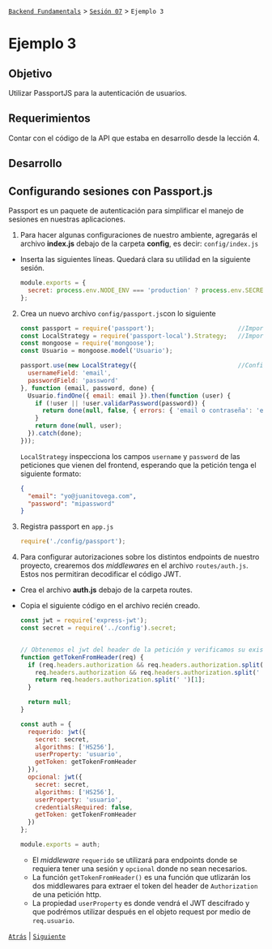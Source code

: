 [`Backend Fundamentals`](../../README.md) > [`Sesión 07`](../README.md) > `Ejemplo 3`

# Ejemplo 3

## Objetivo

Utilizar PassportJS para la autenticación de usuarios.

## Requerimientos

Contar con el código de la API que estaba en desarrollo desde la lección 4.

## Desarrollo

## Configurando sesiones con Passport.js

Passport es un paquete de autenticación para simplificar el manejo de sesiones en nuestras aplicaciones.

1. Para hacer algunas configuraciones de nuestro ambiente, agregarás el archivo <b>index.js</b> debajo de la carpeta <b>config</b>, es decir: `config/index.js`

- Inserta las siguientes líneas. Quedará clara su utilidad en la siguiente sesión.

    ```jsx
    module.exports = {
      secret: process.env.NODE_ENV === 'production' ? process.env.SECRET : 'secret'
    };
    ```

2. Crea un nuevo archivo `config/passport.js`con lo siguiente  

    ```jsx
    const passport = require('passport');                       //Importando passport, middleware para autenticación.
    const LocalStrategy = require('passport-local').Strategy;   //Importando estrategia autenticación. --> passport-local
    const mongoose = require('mongoose');
    const Usuario = mongoose.model('Usuario');

    passport.use(new LocalStrategy({                            //Configurando elementos utilizados para habilitar sesión.
      usernameField: 'email',
      passwordField: 'password'
    }, function (email, password, done) {
      Usuario.findOne({ email: email }).then(function (user) {
        if (!user || !user.validarPassword(password)) {
          return done(null, false, { errors: { 'email o contraseña': 'equivocado(a)' } });
        }
        return done(null, user);
      }).catch(done);
    }));
    ```

    `LocalStrategy` inspecciona los campos `username` y `password` de las peticiones que vienen del frontend, esperando que la petición tenga el siguiente formato:

    ```json
    {
      "email": "yo@juanitovega.com",
      "password": "mipassword"
    }
    ```

4. Registra passport en `app.js`

    ```jsx
    require('./config/passport');
    ```

5. Para configurar autorizaciones sobre los distintos endpoints de nuestro proyecto, crearemos dos *middlewares* en el archivo `routes/auth.js`. Estos nos permitiran decodificar el código JWT.

- Crea el archivo <b>auth.js</b> debajo de la carpeta routes.
- Copia el siguiente código en el archivo recién creado.

    ```jsx
    const jwt = require('express-jwt');
    const secret = require('../config').secret;


    // Obtenemos el jwt del header de la petición y verificamos su existencia.
    function getTokenFromHeader(req) {
      if (req.headers.authorization && req.headers.authorization.split(' ')[0] === 'Token' ||
        req.headers.authorization && req.headers.authorization.split(' ')[0] === 'Bearer') {
        return req.headers.authorization.split(' ')[1];
      }

      return null;
    }

    const auth = {
      requerido: jwt({
        secret: secret,
        algorithms: ['HS256'],
        userProperty: 'usuario',
        getToken: getTokenFromHeader
      }),
      opcional: jwt({
        secret: secret,
        algorithms: ['HS256'],
        userProperty: 'usuario',
        credentialsRequired: false,
        getToken: getTokenFromHeader
      })
    };

    module.exports = auth;
    ```

    - El *middleware* `requerido` se utilizará para endpoints donde se requiera tener una sesión y `opcional` donde no sean necesarios.
    - La función `getTokenFromHeader()` es una función que utlizarán los dos middlewares para extraer el token del header de `Authorization` de una petición http.
    - La propiedad `userProperty` es donde vendrá el JWT descifrado y que podrémos utilizar después en el objeto request por medio de `req.usuario`.
    

[`Atrás`](../Ejemplo-02) | [`Siguiente`](../Ejemplo-04)
